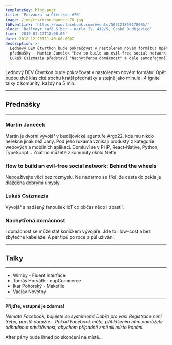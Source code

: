 ```yaml
---
templateKey: blog-post
title: 'Pozvánka na Čtvrtkon #76'
image: /img/ctvrtkon-banner-76.jpg
fbEventLink: 'https://www.facebook.com/events/503121850178065/'
place: 'Dallmayr café & bar – Karla IV. 412/5, České Budějovice'
time: '2019-01-17T18:00:00'
date: 2018-12-25T11:40:00.000Z
description: >-
  Lednový DEV Čtvrtkon bude pokračovat v nastoleném novém formátu! Opět budou dvě klasické
  přednášky - Martin Janeček "How to build an evil-free social network: Behind the wheels" a 
  Lukáš Csizmazia představí "Nachytřenou domácnost" a dále samozřejmně i 4 ignite talky z komunity.
---
```

Lednový DEV Čtvrtkon bude pokračovat v nastoleném novém formátu! Opět budou dvě klasické trochu kratší přednášky a stejně jako minule i 4 ignite talky z komunity, každý na 5 min.

- - -

## Přednášky

- - -

### Martin Janeček

Martin je dvorní vývojář v budějovické agentuře Argo22, kde mu nikdo neřekne jinak než Jany. Pod jeho rukama vznikají produkty z kategorie webových a mobilních aplikací. Domluví se v PHP, React-Native, Python, TypeScript… Znát ho můžete z komunity okolo Nette.

### How to build an evil-free social network: Behind the wheels

Nepoužívejte věci bez rozmyslu. Ne nadarmo se říká, že cesta do pekla je dlážděna dobrými úmysly.	

### Lukáš Csizmazia

Vývojář a nadšený fanoušek IoT co občas něco i zbastlí.

### Nachytřená domácnost

I domácnost se může stát koníčkem vývojáře. Jde to i low-cost a bez zbytečné kabeláže. A pár tipů po roce a půl užívání.

- - -

## Talky

- - -

* Wimby - Fluent Interface
* Tomáš Horváth - nopCommerce
* Ikar Pohorský - Makefile
* Václav Novotný

- - -

**Přijďte, vstupné je zdarma!**

_Nemáte Facebook, bojujete se systémem? Dobře pro vás! Registrace není třeba, prostě doražte… Pokud Facebook máte, přihlášením nám pomůžete odhadnout návštěvnost, abychom případně změnili místo konání._

After párty bude ihned po skončení na místě…
